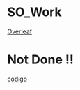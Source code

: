 # SO_Work
[Overleaf](https://www.overleaf.com/9993975415hzxbcyfpkgcn)  
# Not Done !!
[codigo](main.c)

